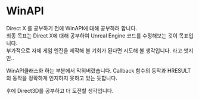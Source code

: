 # WinAPI

 Direct X 를 공부하기 전에 WinAPI에 대해 공부하려 합니다.\
 최종 목표는 Direct X에 대해 공부하여 Unreal Engine 코드를 수정해보는 것이 목표입니다.\
 부가적으로 자체 게임 엔진을 제작해 볼 기회가 된다면 시도해 볼 생각입니다.
라고 썻지만..

WinAPI클래스화 하는 부분에서 막혀버렸습니다.
Callback 함수의 동작과 HRESULT의 동작을 정확하게 인지하지 못하고 있는 듯합니다.

후에 Direct3D를 공부하고 더 도전할 생각입니다.
